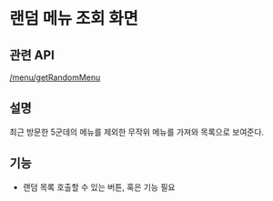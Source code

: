 # 랜덤 메뉴 조회 화면 

## 관련 API
[/menu/getRandomMenu](https://github.com/lunch-team/lunch-rest-api/wiki/Menu#랜덤-메뉴-조회)

## 설명
최근 방문한 5군데의 메뉴를 제외한 무작위 메뉴를 가져와 목록으로 보여준다.

## 기능
- 랜덤 목록 호출할 수 있는 버튼, 혹은 기능 필요